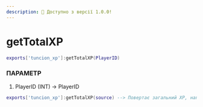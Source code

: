 ```yaml
---
description: 🔧 Доступно з версії 1.0.0!
---
```


# getTotalXP

```lua title="Синтаксис експорту"
exports['tuncion_xp']:getTotalXP(PlayerID)
```

### ПАРАМЕТР

1. PlayerID <span className="color-blue">(INT)</span> <span className="color-orange">-> PlayerID</span>

```lua
exports['tuncion_xp']:getTotalXP(source) --> Повертає загальний XP, наприклад, 450XP
```